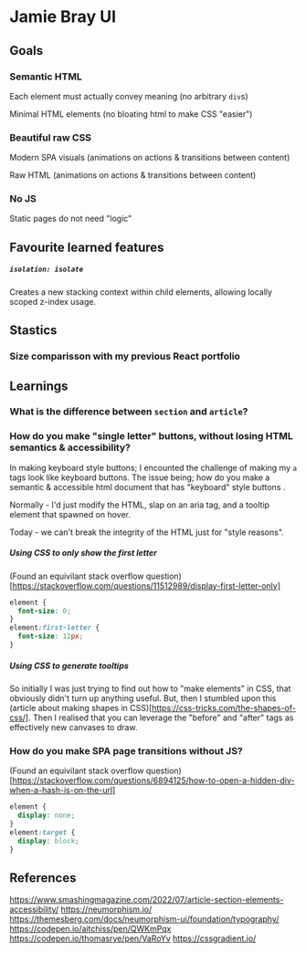 # Jamie Bray UI

## Goals

### Semantic HTML

Each element must actually convey meaning (no arbitrary `div`s)

Minimal HTML elements (no bloating html to make CSS "easier")

### Beautiful raw CSS

Modern SPA visuals (animations on actions & transitions between content)

Raw HTML (animations on actions & transitions between content)

### No JS

Static pages do not need "logic"

## Favourite learned features

##### `isolation: isolate`

Creates a new stacking context within child elements, allowing locally scoped z-index usage.

## Stastics

### Size comparisson with my previous React portfolio

## Learnings

### What is the difference between `section` and `article`?



### How do you make "single letter" buttons, without losing HTML semantics & accessibility?

In making keyboard style buttons; I encounted the challenge of making my `a` tags look like keyboard buttons. The issue being; how do you make a semantic & accessible html document that has "keyboard" style buttons .

Normally - I'd just modify the HTML, slap on an aria tag, and a tooltip element that spawned on hover.

Today - we can't break the integrity of the HTML just for "style reasons".

##### Using CSS to only show the first letter

(Found an equivilant stack overflow question)[https://stackoverflow.com/questions/11512989/display-first-letter-only]

```css
element {
  font-size: 0;
}
element:first-letter {
  font-size: 12px;
}
```


##### Using CSS to generate tooltips

So initially I was just trying to find out how to "make elements" in CSS, that obviously didn't turn up anything useful. But, then I stumbled upon this (article about making shapes in CSS)[https://css-tricks.com/the-shapes-of-css/]. Then I realised that you can leverage the "before" and "after" tags as effectively new canvases to draw.


### How do you make SPA page transitions without JS?

(Found an equivilant stack overflow question)[https://stackoverflow.com/questions/6894125/how-to-open-a-hidden-div-when-a-hash-is-on-the-url]

```css
element {
  display: none;
}
element:target {
  display: block;
}
```


## References

https://www.smashingmagazine.com/2022/07/article-section-elements-accessibility/
https://neumorphism.io/
https://themesberg.com/docs/neumorphism-ui/foundation/typography/
https://codepen.io/aitchiss/pen/QWKmPqx
https://codepen.io/thomasrye/pen/VaRoYv
https://cssgradient.io/
